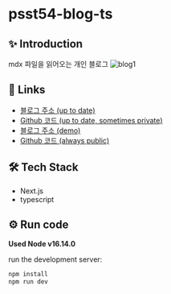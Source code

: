 # psst54-blog-ts

## ✨ Introduction
mdx 파일을 읽어오는 개인 블로그
![blog1](https://github.com/psst54/psst54-blog-ts/assets/63946327/e219b647-bbe6-46d0-b8e2-8556100faacc)


## 🔗 Links
- [블로그 주소 (up to date)](https://psst54-blog-ts.pages.dev/)
- [Github 코드 (up to date, sometimes private)](https://github.com/psst54/psst54-blog-ts)
- [블로그 주소 (demo)](https://psst54-blog-open.pages.dev/)
- [Github 코드 (always public)](https://github.com/psst54/psst54_blog_open)

## 🛠️ Tech Stack
- Next.js
- typescript

## ⚙️ Run code
**Used Node v16.14.0**

run the development server:
```bash
npm install
npm run dev
```
